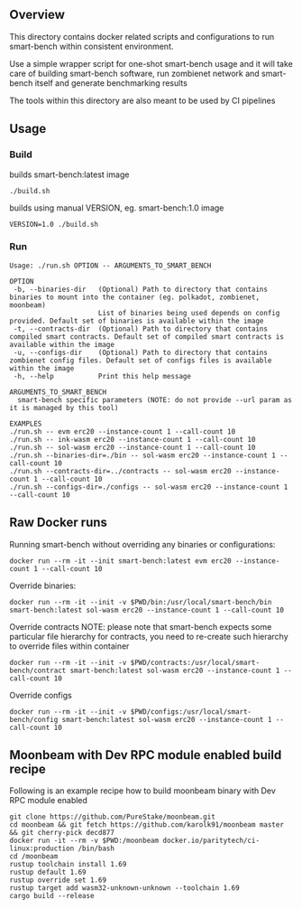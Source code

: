 ## Overview

This directory contains docker related scripts and configurations to run smart-bench within consistent environment.

Use a simple wrapper script for one-shot smart-bench usage and it will take care of building smart-bench software, run zombienet network and smart-bench itself and generate benchmarking results

The tools within this directory are also meant to be used by CI pipelines

## Usage
### Build

builds smart-bench:latest image
```
./build.sh
```

builds using manual VERSION, eg. smart-bench:1.0 image
```
VERSION=1.0 ./build.sh
```


### Run 
```
Usage: ./run.sh OPTION -- ARGUMENTS_TO_SMART_BENCH

OPTION
 -b, --binaries-dir   (Optional) Path to directory that contains binaries to mount into the container (eg. polkadot, zombienet, moonbeam)
                      List of binaries being used depends on config provided. Default set of binaries is available within the image
 -t, --contracts-dir  (Optional) Path to directory that contains compiled smart contracts. Default set of compiled smart contracts is available within the image
 -u, --configs-dir    (Optional) Path to directory that contains zombienet config files. Default set of configs files is available within the image
 -h, --help           Print this help message

ARGUMENTS_TO_SMART_BENCH
  smart-bench specific parameters (NOTE: do not provide --url param as it is managed by this tool)

EXAMPLES
./run.sh -- evm erc20 --instance-count 1 --call-count 10
./run.sh -- ink-wasm erc20 --instance-count 1 --call-count 10
./run.sh -- sol-wasm erc20 --instance-count 1 --call-count 10
./run.sh --binaries-dir=./bin -- sol-wasm erc20 --instance-count 1 --call-count 10
./run.sh --contracts-dir=../contracts -- sol-wasm erc20 --instance-count 1 --call-count 10
./run.sh --configs-dir=./configs -- sol-wasm erc20 --instance-count 1 --call-count 10
```

## Raw Docker runs

Running smart-bench without overriding any binaries or configurations:
```
docker run --rm -it --init smart-bench:latest evm erc20 --instance-count 1 --call-count 10
```

Override binaries:
```
docker run --rm -it --init -v $PWD/bin:/usr/local/smart-bench/bin smart-bench:latest sol-wasm erc20 --instance-count 1 --call-count 10
```

Override contracts
NOTE: please note that smart-bench expects some particular file hierarchy for contracts, you need to re-create such hierarchy to override files within container
```
docker run --rm -it --init -v $PWD/contracts:/usr/local/smart-bench/contract smart-bench:latest sol-wasm erc20 --instance-count 1 --call-count 10
```

Override configs
```
docker run --rm -it --init -v $PWD/configs:/usr/local/smart-bench/config smart-bench:latest sol-wasm erc20 --instance-count 1 --call-count 10
```

## Moonbeam with Dev RPC module enabled build recipe 
Following is an example recipe how to build moonbeam binary with Dev RPC module enabled
```
git clone https://github.com/PureStake/moonbeam.git
cd moonbeam && git fetch https://github.com/karolk91/moonbeam master && git cherry-pick decd877
docker run -it --rm -v $PWD:/moonbeam docker.io/paritytech/ci-linux:production /bin/bash
cd /moonbeam
rustup toolchain install 1.69
rustup default 1.69
rustup override set 1.69
rustup target add wasm32-unknown-unknown --toolchain 1.69
cargo build --release
```
